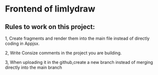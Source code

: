 # Frontend of limlydraw 

## Rules to work on this project:

1, Create fragments and render them into the main file instead of directly coding in Appjsx.

2, Write Consize comments in the project you are building.

3, When uploading it in the github,create a new branch instead of merging directly into  the main branch

